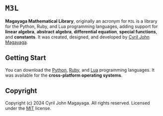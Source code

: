 # `M3L`
**Magayaga Mathematical Library**, originally an acronym for `M3L` is a library for the Python, Ruby, and Lua programming languages, adding support for **linear algebra**, **abstract algebra**, **differential equation**, **special functions**, and **constants**. It was created, designed, and developed by [Cyril John Magayaga](https://github.com/magayaga).

## Getting Start

You can download the [Python](https://python.org), [Ruby](https://ruby-lang.org), and [Lua](https://lua.org) programming languages. It was available for the **cross-platform operating systems**.

## Copyright
Copyright (c) 2024 Cyril John Magayaga. All rights reserved. Licensed under the [MIT](LICENSE) license.
